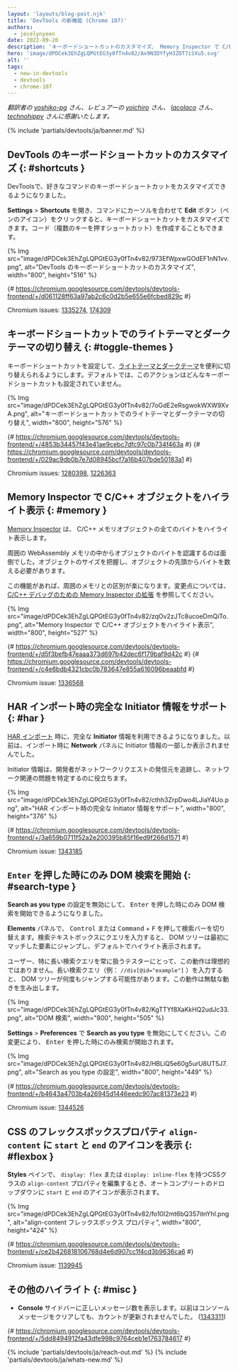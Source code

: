 ```yaml
---
layout: 'layouts/blog-post.njk'
title: 'DevTools の新機能 (Chrome 107)'
authors:
  - jecelynyeen
date: 2022-09-20
description: 'キーボードショートカットのカスタマイズ、 Memory Inspector で C/C++ オブジェクトのハイライト表示など'
hero: 'image/dPDCek3EhZgLQPGtEG3y0fTn4v82/Ax9N3DYfyH3ZOT7iSXu5.svg'
alt: ''
tags:
  - new-in-devtools
  - devtools
  - chrome-107
---
```


*翻訳者の [yoshiko-pg](https://github.com/yoshiko-pg) さん、レビュアーの [yoichiro](https://github.com/yoichiro) さん、 [lacolaco](https://github.com/lacolaco) さん、 [technohippy](https://github.com/technohippy) さんに感謝いたします。*

{% include 'partials/devtools/ja/banner.md' %}

<!-- Content starts here -->

<!-- ## Customize keyboard shortcuts in DevTools {: #shortcuts } -->
## DevTools のキーボードショートカットのカスタマイズ {: #shortcuts }

<!-- You can now customize keyboard shortcuts for your favorite commands in DevTools. -->
DevToolsで、好きなコマンドのキーボードショートカットをカスタマイズできるようになりました。

<!-- Go to **Settings** > **Shortcuts**, hover over a command and click the **Edit** button (pen icon) to customize the keyboard shortcut. You can create chords (a.k.a multi-key press shortcuts) as well.  -->
**Settings** > **Shortcuts** を開き、コマンドにカーソルを合わせて **Edit** ボタン（ペンのアイコン）をクリックすると、キーボードショートカットをカスタマイズできます。コード（複数のキーを押すショートカット）を作成することもできます。

{% Img src="image/dPDCek3EhZgLQPGtEG3y0fTn4v82/973EfWpxwGOdEF1nN1vv.png", alt="DevTools のキーボードショートカットのカスタマイズ", width="800", height="516" %}

{# https://chromium.googlesource.com/devtools/devtools-frontend/+/d061128ff63a97ab2c6c0d2b5e655e6fcbed829c #}

Chromium issues: [1335274](https://crbug.com/1335274), [174309](https://crbug.com/174309)


<!-- ## Toggle light and dark themes with keyboard shortcut {: #toggle-themes } -->
## キーボードショートカットでのライトテーマとダークテーマの切り替え {: #toggle-themes }

<!-- Configure a keyboard shortcut to toggle [light and dark themes](/docs/devtools/rendering/emulate-css/#emulate-css-media-feature-prefers-color-scheme) conveniently. By default, the action doesn’t map to any keyboard shortcut. -->
キーボードショートカットを設定して、[ライトテーマとダークテーマ](/docs/devtools/rendering/emulate-css/#emulate-css-media-feature-prefers-color-scheme)を便利に切り替えられるようにします。デフォルトでは、このアクションはどんなキーボードショートカットも設定されていません。

{% Img src="image/dPDCek3EhZgLQPGtEG3y0fTn4v82/7oGdE2eRsgwokWXW9XvA.png", alt="キーボードショートカットでのライトテーマとダークテーマの切り替え", width="800", height="576" %}

{# https://chromium.googlesource.com/devtools/devtools-frontend/+/4853b34457f43e41ae9cebc7dfc97c0b734f463a #}
{# https://chromium.googlesource.com/devtools/devtools-frontend/+/029ac9db0b7e7d08945bcf7a16b407bde50183a1 #}

Chromium issues: [1280398](https://crbug.com/1280398), [1226363](https://crbug.com/1226363)


<!-- ## Highlight C/C++ objects in the Memory Inspector {: #memory } -->
## Memory Inspector で C/C++ オブジェクトをハイライト表示 {: #memory }

<!-- The [Memory Inspector](/docs/devtools/memory-inspector/) highlights all the bytes of a C/C++ memory object. -->
[Memory Inspector](/docs/devtools/memory-inspector/) は、 C/C++ メモリオブジェクトの全てのバイトをハイライト表示します。

<!-- Recognizing an object’s bytes among the surrounding WebAssembly memory was a pain point. You have to know the object’s size and count bytes from the object’s start. -->
周囲の WebAssembly メモリの中からオブジェクトのバイトを認識するのは面倒でした。オブジェクトのサイズを把握し、オブジェクトの先頭からバイトを数える必要があります。

<!-- With this feature,  it helps you tell them apart from the surrounding memory. See [Extending the Memory Inspector for C/C++ debugging](/blog/memory-inspector-extended-cpp/) to learn more about the changes. -->
この機能があれば、周囲のメモリとの区別が楽になります。変更点については、 [C/C++ デバッグのための Memory Inspector の拡張](/blog/memory-inspector-extended-cpp/) を参照してください。

{% Img src="image/dPDCek3EhZgLQPGtEG3y0fTn4v82/zqOv2zJTc8ucoeDmQiTo.png", alt="Memory Inspector で C/C++ オブジェクトをハイライト表示", width="800", height="527" %}

{# https://chromium.googlesource.com/devtools/devtools-frontend/+/d5f3befb47eaaa373d697b42dec6f179baf9d42c #}
{# https://chromium.googlesource.com/devtools/devtools-frontend/+/c4e6bdb4321cbc0b783647e855a616096beaabfd #}

Chromium issue: [1336568](https://crbug.com/1336568)


<!-- ## Support full initiator information for HAR import {: #har } -->
## HAR インポート時の完全な Initiator 情報をサポート {: #har }

<!-- Full **Initiator** information is available now for [HAR import](/docs/devtools/network/reference/#save-as-har). Previously, the **Network** panel only shows partial initiator information during import. -->
[HAR インポート](/docs/devtools/network/reference/#save-as-har) 時に、完全な **Initiator** 情報を利用できるようになりました。以前は、インポート時に **Network** パネルに Initiator 情報の一部しか表示されませんでした。

<!-- The initiator information helps developers to trace the origin of a network request and identify network-related issues.  -->
Initiator 情報は、開発者がネットワークリクエストの発信元を追跡し、ネットワーク関連の問題を特定するのに役立ちます。

{% Img src="image/dPDCek3EhZgLQPGtEG3y0fTn4v82/cthh3ZrpDwo4LJiaY4Uo.png", alt="HAR インポート時の完全な Initiator 情報をサポート", width="800", height="376" %}

{# https://chromium.googlesource.com/devtools/devtools-frontend/+/3a659b0711f52a2e200395b85f16ed9f266d1571 #}

Chromium issue: [1343185](https://crbug.com/1343185)



<!-- ## Start DOM search after pressing `Enter` {: #search-type } -->
## `Enter` を押した時にのみ DOM 検索を開始 {: #search-type }

<!-- You can now disable the **Search as you type** setting to always start DOM search after pressing <kbd>Enter</kbd>.  -->
**Search as you type** の設定を無効にして、 <kbd>Enter</kbd> を押した時にのみ DOM 検索を開始できるようになりました。

<!-- In the **Elements** panel, toggle the search bar with <kbd>Control</kbd> or <kbd>Command</kbd> + <kbd>F</kbd>. As you type a query in the search textbox, the DOM tree will jump to the first matching element and highlight it by default.  -->
**Elements** パネルで、 <kbd>Control</kbd> または <kbd>Command</kbd> + <kbd>F</kbd> を押して検索バーを切り替えます。検索テキストボックスにクエリを入力すると、 DOM ツリーは最初にマッチした要素にジャンプし、デフォルトでハイライト表示されます。

<!-- For users, especially testers who always work with lengthy search queries, this behavior is not ideal. The DOM tree might jump multiple times as you type in a lengthy search query (e.g. `//div[@id="example"]`). This behavior creates unnecessary motion. -->
ユーザー、特に長い検索クエリを常に扱うテスターにとって、この動作は理想的ではありません。長い検索クエリ（例： `//div[@id="example"]` ）を入力すると、 DOM ツリーが何度もジャンプする可能性があります。この動作は無駄な動きを生み出します。

{% Img src="image/dPDCek3EhZgLQPGtEG3y0fTn4v82/KgTTYf8XaKkHQ2udJc33.png", alt="DOM 検索", width="800", height="505" %}

<!-- Go to **Settings** > **Preferences**, disable **Search as you type**. With this change, the search will start only after you press <kbd>Enter</kbd>. -->
**Settings** > **Preferences** で **Search as you type** を無効にしてください。この変更により、 <kbd>Enter</kbd> を押した時にのみ検索が開始されます。

{% Img src="image/dPDCek3EhZgLQPGtEG3y0fTn4v82/HBLiQ5e60g5urU8UT5J7.png", alt="Search as you type の設定", width="800", height="449" %}

{# https://chromium.googlesource.com/devtools/devtools-frontend/+/b4643a4703b4a26945d1446eedc907ac81373e23 #}

Chromium issue: [1344526](https://crbug.com/1344526)


<!-- ## Display `start` and `end` icons for `align-content` CSS flexbox properties {: #flexbox } -->
## CSS のフレックスボックスプロパティ `align-content` に `start` と `end` のアイコンを表示 {: #flexbox }

<!-- In the **Styles** pane, edit the `align-content` properties in a CSS class with `display: flex` or `display: inline-flex`. The `start` and `end` show in the auto-complete dropdown with icons. -->
**Styles** ペインで、 `display: flex` または `display: inline-flex` を持つCSSクラスの `align-content` プロパティを編集するとき、オートコンプリートのドロップダウンに `start` と `end` のアイコンが表示されます。

{% Img src="image/dPDCek3EhZgLQPGtEG3y0fTn4v82/fo10I2mt6bQ357itnYhl.png", alt="align-content フレックスボックス プロパティ", width="800", height="424" %}

{# https://chromium.googlesource.com/devtools/devtools-frontend/+/ce2b426818106768d4e6d907cc1f4cd3b9636ca6 #}

Chromium issue: [1139945](https://crbug.com/1139945)


<!-- ## Miscellaneous highlights {: #misc } -->
## その他のハイライト {: #misc }

<!-- - Display correct message counts in the **Console** sidebar. Previously, the counts didn't refresh when clearing console messages. ([1343311](https://crbug.com/1343311)) -->
- **Console** サイドバーに正しいメッセージ数を表示します。以前はコンソールメッセージをクリアしても、カウントが更新されませんでした。 ([1343311](https://crbug.com/1343311))

{# https://chromium.googlesource.com/devtools/devtools-frontend/+/5dd8494912fa43dfe998c9764ceb1e1763784617 #}


{% include 'partials/devtools/ja/reach-out.md' %}
{% include 'partials/devtools/ja/whats-new.md' %}
